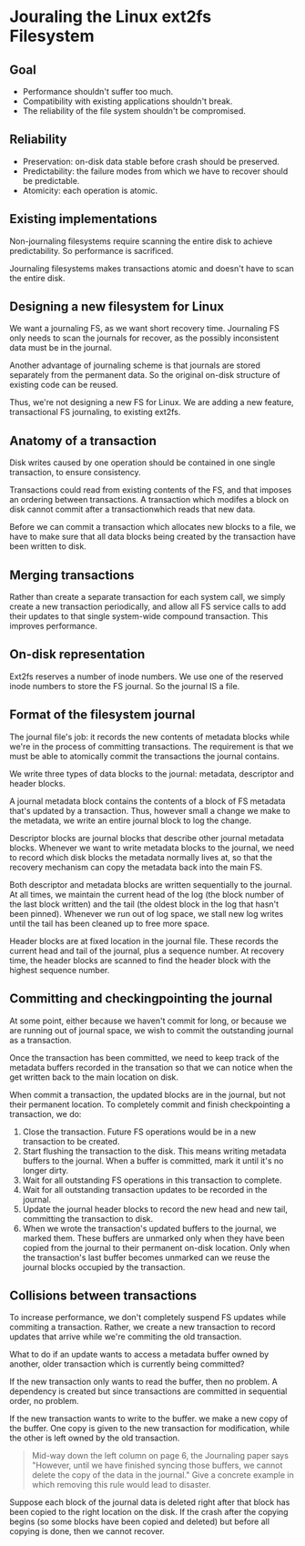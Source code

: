 # Jouraling the Linux ext2fs Filesystem

## Goal

- Performance shouldn't suffer too much.
- Compatibility with existing applications shouldn't break.
- The reliability of the file system shouldn't be compromised.

## Reliability

- Preservation: on-disk data stable before crash should be preserved.
- Predictability: the failure modes from which we have to recover should be predictable.
- Atomicity: each operation is atomic.

## Existing implementations

Non-journaling filesystems require scanning the entire disk to achieve predictability. So performance is sacrificed.

Journaling filesystems makes transactions atomic and doesn't have to scan the entire disk.

## Designing a new filesystem for Linux

We want a journaling FS, as we want short recovery time. Journaling FS only needs to scan the journals for recover, as the possibly inconsistent data must be in the journal.

Another advantage of journaling scheme is that journals are stored separately from the permanent data. So the original on-disk structure of existing code can be reused.

Thus, we're not designing a new FS for Linux. We are adding a new feature, transactional FS journaling, to existing ext2fs.

## Anatomy of a transaction

Disk writes caused by one operation should be contained in one single transaction, to ensure consistency.

Transactions could read from existing contents of the FS, and that imposes an ordering between transactions. A transaction which modifes a block on disk cannot commit after a transactionwhich reads that new data.

Before we can commit a transaction which allocates new blocks to a file, we have to make sure that all data blocks being created by the transaction have been written to disk.

## Merging transactions

Rather than create a separate transaction for each system call, we simply create a new transaction periodically, and allow all FS service calls to add their updates to that single system-wide compound transaction. This improves performance.

## On-disk representation

Ext2fs reserves a number of inode numbers. We use one of the reserved inode numbers to store the FS journal. So the journal IS a file.

## Format of the filesystem journal

The journal file's job: it records the new contents of metadata blocks while we're in the process of committing transactions. The requirement is that we must be able to atomically commit the transactions the journal contains.

We write three types of data blocks to the journal: metadata, descriptor and header blocks.

A journal metadata block contains the contents of a block of FS metadata that's updated by a transaction. Thus, however small a change we make to the metadata, we write an entire journal block to log the change.

Descriptor blocks are journal blocks that describe other journal metadata blocks. Whenever we want to write metadata blocks to the journal, we need to record which disk blocks the metadata normally lives at, so that the recovery mechanism can copy the metadata back into the main FS.

Both descriptor and metadata blocks are written sequentially to the journal. At all times, we maintain the current head of the log (the block number of the last block written) and the tail (the oldest block in the log that hasn't been pinned). Whenever we run out of log space, we stall new log writes until the tail has been cleaned up to free more space. 

Header blocks are at fixed location in the journal file. These records the current head and tail of the journal, plus a sequence number. At recovery time, the header blocks are scanned to find the header block with the highest sequence number.

## Committing and checkingpointing the journal

At some point, either because we haven't commit for long, or because we are running out of journal space, we wish to commit the outstanding journal as a transaction.

Once the transaction has been committed, we need to keep track of the metadata buffers recorded in the transation so that we can notice when the get written back to the main location on disk.

When commit a transaction, the updated blocks are in the journal, but not their permanent location. To completely commit and finish checkpointing a transaction, we do:

1. Close the transaction. Future FS operations would be in a new transaction to be created.
2. Start flushing the transaction to the disk. This means writing metadata buffers to the journal. When a buffer is committed, mark it until it's no longer dirty.
3. Wait for all outstanding FS operations in this transaction to complete.
4. Wait for all outstanding transaction updates to be recorded in the journal.
5. Update the journal header blocks to record the new head and new tail, committing the transaction to disk.
6. When we wrote the transaction's updated buffers to the journal, we marked them. These buffers are unmarked only when they have been copied from the journal to their permanent on-disk location. Only when the transaction's last buffer becomes unmarked can we reuse the journal blocks occupied by the transaction. 



## Collisions between transactions

To increase performance, we don't completely suspend FS updates while commiting a transaction. Rather, we create a new transaction to record updates that arrive while we're commiting the old transaction. 

What to do if an update wants to access a metadata buffer owned by another, older transaction which is currently being committed? 

If the new transaction only wants to read the buffer, then no problem. A dependency is created but since transactions are committed in sequential order, no problem.

If the new transaction wants to write to the buffer. we make a new copy of the buffer. One copy is given to the new transaction for modification, while the other is left owned by the old transaction. 





> Mid-way down the left column on page 6, the Journaling paper says "However, until we have finished syncing those buffers, we cannot delete the copy of the data in the journal." Give a concrete example in which removing this rule would lead to disaster.

Suppose each block of the journal data is deleted right after that block has been copied to the right location on the disk. If the crash after the copying begins (so some blocks have been copied and deleted) but before all copying is done, then we cannot recover.
